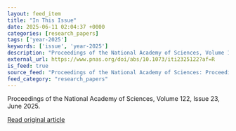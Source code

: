 ```yaml
---
layout: feed_item
title: "In This Issue"
date: 2025-06-11 02:04:37 +0000
categories: [research_papers]
tags: ['year-2025']
keywords: ['issue', 'year-2025']
description: "Proceedings of the National Academy of Sciences, Volume 122, Issue 23, June 2025"
external_url: https://www.pnas.org/doi/abs/10.1073/iti2325122?af=R
is_feed: true
source_feed: "Proceedings of the National Academy of Sciences: Proceedings of the National Academy of Sciences: Table of Contents"
feed_category: "research_papers"
---
```


Proceedings of the National Academy of Sciences, Volume 122, Issue 23, June 2025.

[Read original article](https://www.pnas.org/doi/abs/10.1073/iti2325122?af=R)
